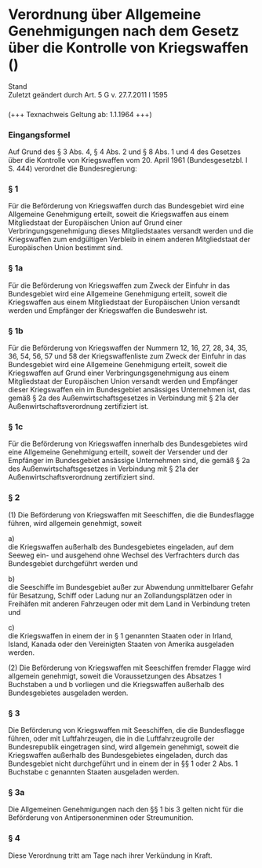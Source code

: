 Verordnung über Allgemeine Genehmigungen nach dem Gesetz über die Kontrolle von Kriegswaffen ()
===============================================================================================

Stand  
Zuletzt geändert durch Art. 5 G v. 27.7.2011 I 1595

### 

(+++ Texnachweis Geltung ab: 1.1.1964 +++)

### Eingangsformel

Auf Grund des § 3 Abs. 4, § 4 Abs. 2 und § 8 Abs. 1 und 4 des Gesetzes über die Kontrolle von Kriegswaffen vom 20. April 1961 (Bundesgesetzbl. I S. 444) verordnet die Bundesregierung:

### § 1

Für die Beförderung von Kriegswaffen durch das Bundesgebiet wird eine Allgemeine Genehmigung erteilt, soweit die Kriegswaffen aus einem Mitgliedstaat der Europäischen Union auf Grund einer Verbringungsgenehmigung dieses Mitgliedstaates versandt werden und die Kriegswaffen zum endgültigen Verbleib in einem anderen Mitgliedstaat der Europäischen Union bestimmt sind.

### § 1a

Für die Beförderung von Kriegswaffen zum Zweck der Einfuhr in das Bundesgebiet wird eine Allgemeine Genehmigung erteilt, soweit die Kriegswaffen aus einem Mitgliedstaat der Europäischen Union versandt werden und Empfänger der Kriegswaffen die Bundeswehr ist.

### § 1b

Für die Beförderung von Kriegswaffen der Nummern 12, 16, 27, 28, 34, 35, 36, 54, 56, 57 und 58 der Kriegswaffenliste zum Zweck der Einfuhr in das Bundesgebiet wird eine Allgemeine Genehmigung erteilt, soweit die Kriegswaffen auf Grund einer Verbringungsgenehmigung aus einem Mitgliedstaat der Europäischen Union versandt werden und Empfänger dieser Kriegswaffen ein im Bundesgebiet ansässiges Unternehmen ist, das gemäß § 2a des Außenwirtschaftsgesetzes in Verbindung mit § 21a der Außenwirtschaftsverordnung zertifiziert ist.

### § 1c

Für die Beförderung von Kriegswaffen innerhalb des Bundesgebietes wird eine Allgemeine Genehmigung erteilt, soweit der Versender und der Empfänger im Bundesgebiet ansässige Unternehmen sind, die gemäß § 2a des Außenwirtschaftsgesetzes in Verbindung mit § 21a der Außenwirtschaftsverordnung zertifiziert sind.

### § 2

(1) Die Beförderung von Kriegswaffen mit Seeschiffen, die die Bundesflagge führen, wird allgemein genehmigt, soweit

a)  
die Kriegswaffen außerhalb des Bundesgebietes eingeladen, auf dem Seeweg ein- und ausgehend ohne Wechsel des Verfrachters durch das Bundesgebiet durchgeführt werden und

b)  
die Seeschiffe im Bundesgebiet außer zur Abwendung unmittelbarer Gefahr für Besatzung, Schiff oder Ladung nur an Zollandungsplätzen oder in Freihäfen mit anderen Fahrzeugen oder mit dem Land in Verbindung treten und

c)  
die Kriegswaffen in einem der in § 1 genannten Staaten oder in Irland, Island, Kanada oder den Vereinigten Staaten von Amerika ausgeladen werden.

(2) Die Beförderung von Kriegswaffen mit Seeschiffen fremder Flagge wird allgemein genehmigt, soweit die Voraussetzungen des Absatzes 1 Buchstaben a und b vorliegen und die Kriegswaffen außerhalb des Bundesgebietes ausgeladen werden.

### § 3

Die Beförderung von Kriegswaffen mit Seeschiffen, die die Bundesflagge führen, oder mit Luftfahrzeugen, die in die Luftfahrzeugrolle der Bundesrepublik eingetragen sind, wird allgemein genehmigt, soweit die Kriegswaffen außerhalb des Bundesgebietes eingeladen, durch das Bundesgebiet nicht durchgeführt und in einem der in §§ 1 oder 2 Abs. 1 Buchstabe c genannten Staaten ausgeladen werden.

### § 3a

Die Allgemeinen Genehmigungen nach den §§ 1 bis 3 gelten nicht für die Beförderung von Antipersonenminen oder Streumunition.

### § 4

Diese Verordnung tritt am Tage nach ihrer Verkündung in Kraft.
